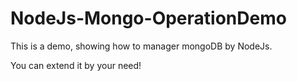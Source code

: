 # NodeJs-Mongo-OperationDemo
This is a demo, showing how to manager mongoDB by NodeJs.

You can extend it by your need!
